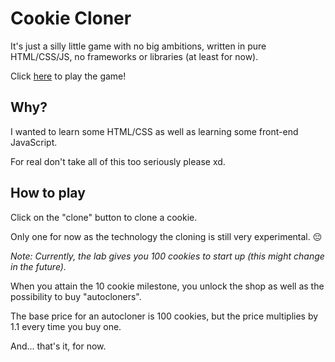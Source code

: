 # Cookie Cloner

It's just a silly little game with no big ambitions, written in pure HTML/CSS/JS, no frameworks or libraries (at least for now).

Click [here](https://auracat66.github.io/cookie-cloner/) to play the game!

## Why?

I wanted to learn some HTML/CSS as well as learning some front-end JavaScript.

For real don't take all of this too seriously please xd.

## How to play

Click on the "clone" button to clone a cookie.

Only one for now as the technology the cloning is still very experimental. :pensive: 

*Note: Currently, the lab gives you 100 cookies to start up (this might change in the future).*

When you attain the 10 cookie milestone, you unlock the shop as well as the possibility to buy "autocloners".

The base price for an autocloner is 100 cookies, but the price multiplies by 1.1 every time you buy one.

And... that's it, for now.
